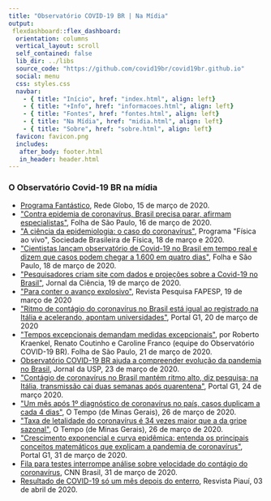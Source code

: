 ```yaml
---
title: "Observatório COVID-19 BR | Na Mídia"
output: 
 flexdashboard::flex_dashboard:
  orientation: columns
  vertical_layout: scroll
  self_contained: false
  lib_dir: ../libs
  source_code: "https://github.com/covid19br/covid19br.github.io"
  social: menu
  css: styles.css
  navbar:
    - { title: "Início", href: "index.html", align: left}
    - { title: "+Info", href: "informacoes.html", align: left}
    - { title: "Fontes", href: "fontes.html", align: left}
    - { title: "Na Mídia", href: "midia.html", align: left}
    - { title: "Sobre", href: "sobre.html", align: left}
  favicon: favicon.png
  includes:
   after_body: footer.html
   in_header: header.html
---
```



### O Observatório Covid-19 BR na mídia

* [Programa Fantástico](https://globoplay.globo.com/v/8401335/), Rede Globo, 15 de março de 2020.
* ["Contra epidemia de coronavírus, Brasil precisa parar, afirmam especialistas"](https://www1.folha.uol.com.br/equilibrioesaude/2020/03/contra-epidemia-brasil-precisa-parar-afirmam-especialistas.shtml), Folha de São Paulo, 16 de março de 2020.
* ["A ciência da epidemiologia: o caso do coronavírus"](https://www.youtube.com/watch?v=4E0QBcN7Uw8), Programa "Física ao vivo", Sociedade Brasileira de Física, 18 de março e 2020.
* ["Cientistas lançam observatório de Covid-19 no Brasil em tempo real e dizem que casos podem chegar a 1.600 em quatro dias"](https://cadeacura.blogfolha.uol.com.br/?p=1309), Folha e São Paulo, 18 de março de 2020.
* ["Pesquisadores criam site com dados e projeções sobre a Covid-19 no Brasil"](http://www.jornaldaciencia.org.br/edicoes/?url=http://jcnoticias.jornaldaciencia.org.br/7-pesquisadores-criam-site-com-dados-e-projecoes-sobre-a-covid-19-no-brasil/), Jornal da Ciência, 19 de março de 2020.
* ["Para conter o avanço explosivo"](https://revistapesquisa.fapesp.br/2020/03/19/para-conter-o-avanco-explosivo/), Revista Pesquisa FAPESP, 19 de março de 2020
* ["Ritmo de contágio do coronavírus no Brasil está igual ao registrado na Itália e acelerando, apontam universidades"](https://g1.globo.com/bemestar/coronavirus/noticia/2020/03/20/ritmo-de-contagio-do-coronavirus-no-brasil-esta-igual-ao-registrado-na-italia-e-acelerando-aponta-unesp.ghtml), Portal G1, 20 de março de 2020
* ["Tempos excepcionais demandam medidas excepcionais"](https://www1.folha.uol.com.br/opiniao/2020/03/com-o-avanco-da-covid-19-o-brasil-deve-adotar-ja-medidas-drasticas-de-confinamento-sim.shtml), por Roberto Kraenkel, Renato Coutinho e Caroline Franco (equipe do Observatório COVID-19 BR). Folha de São Paulo, 21 de março de 2020.
* [Observatório COVID-19 BR ajuda a compreender evolução da pandemia no Brasil](https://jornal.usp.br/ciencias/ciencias-biologicas/observatorio-covid-19-br-ajuda-publico-a-compreender-evolucao-da-pandemia-no-brasil), Jornal da USP, 23 de março de 2020.
* ["Contágio de coronavírus no Brasil mantém ritmo alto, diz pesquisa; na Itália, transmissão cai duas semanas após quarentena"](https://g1.globo.com/bemestar/coronavirus/noticia/2020/03/24/contagio-de-coronavirus-no-brasil-mantem-ritmo-alto-diz-pesquisa-na-italia-transmissao-cai-duas-semanas-apos-quarentena.ghtml), Portal G1, 24 de março 2020.
* ["Um mês após 1º diagnóstico de coronavírus no país, casos duplicam a cada 4 dias"](https://www.otempo.com.br/cidades/um-mes-apos-1-diagnostico-de-coronavirus-no-pais-casos-duplicam-a-cada-4-dias-1.2316178), O Tempo (de Minas Gerais), 26 de março de 2020.
* ["Taxa de letalidade do coronavírus é 34 vezes maior que a da gripe sazonal"](https://www.otempo.com.br/cidades/taxa-de-letalidade-do-coronavirus-e-34-vezes-maior-que-a-da-gripe-sazonal-1.2316699), O Tempo (de Minas Gerais), 26 de março de 2020. 
* ["Crescimento exponencial e curva epidêmica: entenda os principais conceitos matemáticos que explicam a pandemia de coronavírus"](https://g1.globo.com/bemestar/coronavirus/noticia/2020/03/31/crescimento-exponencial-e-curva-epidemica-entenda-os-principais-conceitos-matematicos-que-explicam-a-pandemia-de-coronavirus.ghtml?fbclid=IwAR1MP0il7jJWv6RWKfIT35szQcNAyiQMwEQcNdb76TruWtoo7CqW0ZzdQ4c), Portal G1, 31 de março de 2020.
* [Fila para testes interrompe análise sobre velocidade do contágio do coronavírus](https://www.cnnbrasil.com.br/saude/2020/03/31/fila-para-testes-interrompe-analise-sobre-velocidade-do-contagio-do-coronavirus?fbclid=IwAR2EEI2rUZUXPGFrvB4hdZcGyzmPAuHJ2wV_OvtjIsV8OGiljrIRGvYyZaM), CNN Brasil, 31 de março de 2020. 
* [Resultado de COVID-19 só um mês depois do enterro](https://piaui.folha.uol.com.br/resultado-de-teste-de-covid-19-so-um-mes-depois-do-enterro/), Resvista Piauí, 03 de abril de 2020.
